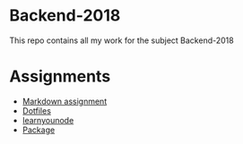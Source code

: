 # Backend-2018

This repo contains all my work for the subject Backend-2018

# Assignments
* [Markdown assignment](https://github.com/daoneandonly/backend-2018/tree/master/markdown-as)
* [Dotfiles](https://github.com/daoneandonly/Dotfiles)
* [learnyounode](https://github.com/daoneandonly/learnyounode)
* [Package](https//github.com/daoneandonly/Package)
